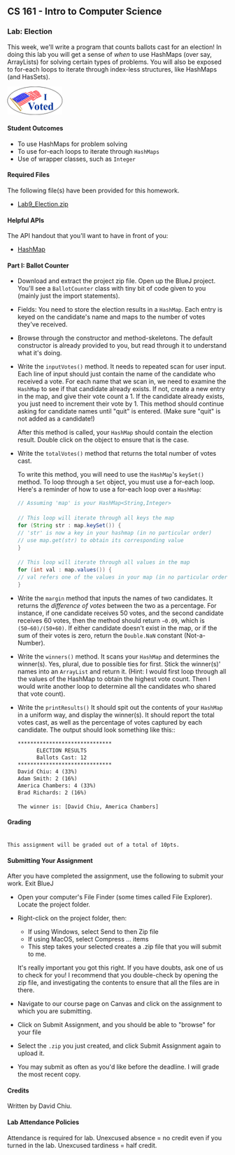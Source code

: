 ## CS 161 - Intro to Computer Science

### Lab: Election

This week, we'll write a program that counts ballots cast for an election! In doing this lab you will get a sense of _when_ to use HashMaps (over say, ArrayLists) for solving certain types of problems. You will also be exposed to for-each loops to iterate through index-less structures, like HashMaps (and HasSets).

<img width="25%" src="figures/ivoted.png"/>

#### Student Outcomes

- To use HashMaps for problem solving
- To use for-each loops to iterate through `HashMaps`
- Use of wrapper classes, such as `Integer`

#### Required Files

The following file(s) have been provided for this homework.

- [Lab9_Election.zip](Lab9_Election.zip)

#### Helpful APIs

The API handout that you'll want to have in front of you:

- [HashMap](HashMapAPI.pdf)

#### Part I: Ballot Counter

- Download and extract the project zip file. Open up the BlueJ project. You'll see a `BallotCounter` class with tiny bit of code given to you (mainly just the import statements).

- Fields: You need to store the election results in a `HashMap`. Each entry is keyed on the candidate's name and maps to the number of votes they've received.

- Browse through the constructor and method-skeletons. The default constructor is already provided to you, but read through it to understand what it's doing.

- Write the `inputVotes()` method. It needs to repeated scan for user input. Each line of input should just contain the name of the candidate who received a vote. For each name that we scan in, we need to examine the `HashMap` to see if that candidate already exists. If not, create a new entry in the map, and give their vote count a 1. If the candidate already exists, you just need to increment their vote by 1. This method should continue asking for candidate names until "quit" is entered. (Make sure "quit" is not added as a candidate!)

  After this method is called, your `HashMap` should contain the election result. Double click on the object to ensure that is the case.

- Write the `totalVotes()` method that returns the total number of votes cast.

  To write this method, you will need to use the `HashMap`'s `keySet()` method. To loop through a `Set` object, you must use a for-each loop. Here's a reminder of how to use a for-each loop over a `HashMap`:

  ```java
  // Assuming 'map' is your HashMap<String,Integer>

  // This loop will iterate through all keys the map
  for (String str : map.keySet()) {
  // 'str' is now a key in your hashmap (in no particular order)
  // use map.get(str) to obtain its corresponding value
  }

  // This loop will iterate through all values in the map
  for (int val : map.values()) {
  // val refers one of the values in your map (in no particular order)
  }
  ```

- Write the `margin` method that inputs the names of two candidates. It returns the _difference of votes_ between the two as a percentage. For instance, if one candidate receives 50 votes, and the second candidate receives 60 votes, then the method should return `−0.09`, which is `(50−60)/(50+60)`. If either candidate doesn't exist in the map, or if the sum of their votes is zero, return the `Double.NaN` constant (Not-a-Number).

- Write the `winners()` method. It scans your `HashMap` and determines the winner(s). Yes, plural, due to possible ties for first. Stick the winner(s)' names into an `ArrayList` and return it. (Hint: I would first loop through all the values of the HashMap to obtain the highest vote count. Then I would write another loop to determine all the candidates who shared that vote count).

- Write the `printResults()` It should spit out the contents of your `HashMap` in a uniform way, and display the winner(s). It should report the total votes cast, as well as the percentage of votes captured by each candidate. The output should look something like this::

  ```
  ******************************
        ELECTION RESULTS
        Ballots Cast: 12
  ******************************
  David Chiu: 4 (33%)
  Adam Smith: 2 (16%)
  America Chambers: 4 (33%)
  Brad Richards: 2 (16%)

  The winner is: [David Chiu, America Chambers]
  ```

#### Grading

```

This assignment will be graded out of a total of 10pts.

```

#### Submitting Your Assignment

After you have completed the assignment, use the following to submit your work.
Exit BlueJ

- Open your computer's File Finder (some times called File Explorer). Locate the project folder.

- Right-click on the project folder, then:

  - If using Windows, select Send to then Zip file
  - If using MacOS, select Compress ... items
  - This step takes your selected creates a .zip file that you will submit to me.

  It's really important you got this right. If you have doubts, ask one of us to check for you! I recommend that you double-check by opening the zip file, and investigating the contents to ensure that all the files are in there.

- Navigate to our course page on Canvas and click on the assignment to which you are submitting.

- Click on Submit Assignment, and you should be able to "browse" for your file

- Select the `.zip` you just created, and click Submit Assignment again to upload it.

- You may submit as often as you'd like before the deadline. I will grade the most recent copy.

#### Credits

Written by David Chiu.

#### Lab Attendance Policies

Attendance is required for lab. Unexcused absence = no credit even if you turned in the lab. Unexcused tardiness = half credit.
